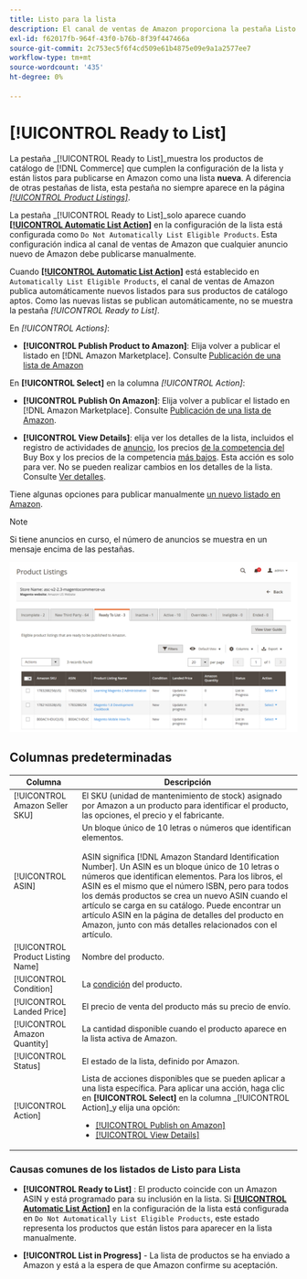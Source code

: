 ```yaml
---
title: Listo para la lista
description: El canal de ventas de Amazon proporciona la pestaña Listo para lista para ayudarle a revisar los productos de comercio que cumplen los requisitos pero que no aparecen automáticamente en la lista.
exl-id: f62017fb-964f-43f0-b76b-8f39f447466a
source-git-commit: 2c753ec5f6f4cd509e61b4875e09e9a1a2577ee7
workflow-type: tm+mt
source-wordcount: '435'
ht-degree: 0%

---
```


# [!UICONTROL Ready to List]

La pestaña _[!UICONTROL Ready to List]_muestra los productos de catálogo de [!DNL Commerce] que cumplen la configuración de la lista y están listos para publicarse en Amazon como una lista **nueva**. A diferencia de otras pestañas de lista, esta pestaña no siempre aparece en la página [_[!UICONTROL Product Listings]_](./managing-product-listings.md).

La pestaña _[!UICONTROL Ready to List]_solo aparece cuando [**[!UICONTROL Automatic List Action]**](./product-listing-actions.md) en la configuración de la lista está configurada como `Do Not Automatically List Eligible Products`. Esta configuración indica al canal de ventas de Amazon que cualquier anuncio nuevo de Amazon debe publicarse manualmente.

Cuando [**[!UICONTROL Automatic List Action]**](./product-listing-actions.md) está establecido en `Automatically List Eligible Products`, el canal de ventas de Amazon publica automáticamente nuevos listados para sus productos de catálogo aptos. Como las nuevas listas se publican automáticamente, no se muestra la pestaña _[!UICONTROL Ready to List]_.

En _[!UICONTROL Actions]_:

- **[!UICONTROL Publish Product to Amazon]**: Elija volver a publicar el listado en  [!DNL Amazon Marketplace]. Consulte [Publicación de una lista de Amazon](./publish-listings-manually.md)

En **[!UICONTROL Select]** en la columna _[!UICONTROL Action]_:

- **[!UICONTROL Publish On Amazon]**: Elija volver a publicar el listado en  [!DNL Amazon Marketplace]. Consulte [Publicación de una lista de Amazon](./publish-listings-manually.md).

- **[!UICONTROL View Details]**: elija ver los detalles de la lista, incluidos el registro de actividades de  [anuncio](./product-listing-details.md#listing-activity-log), los precios [ de la competencia del ](./product-listing-details.md#buy-box-competitor-pricing)Buy Box y los precios de la competencia  [más bajos](./product-listing-details.md#lowest-competitor-pricing). Esta acción es solo para ver. No se pueden realizar cambios en los detalles de la lista. Consulte [Ver detalles](./product-listing-details.md).

Tiene algunas opciones para publicar manualmente [un nuevo listado en Amazon](./publish-listings-manually.md).

>[!NOTE]
>Si tiene anuncios en curso, el número de anuncios se muestra en un mensaje encima de las pestañas.

![Listo para la lista](assets/amazon-ready-to-list.png)

## Columnas predeterminadas

| Columna | Descripción |
|---|---|
| [!UICONTROL Amazon Seller SKU] | El SKU (unidad de mantenimiento de stock) asignado por Amazon a un producto para identificar el producto, las opciones, el precio y el fabricante. |
| [!UICONTROL ASIN] | Un bloque único de 10 letras o números que identifican elementos.<br><br>ASIN significa  [!DNL Amazon Standard Identification Number]. Un ASIN es un bloque único de 10 letras o números que identifican elementos. Para los libros, el ASIN es el mismo que el número ISBN, pero para todos los demás productos se crea un nuevo ASIN cuando el artículo se carga en su catálogo. Puede encontrar un artículo ASIN en la página de detalles del producto en Amazon, junto con más detalles relacionados con el artículo. |
| [!UICONTROL Product Listing Name] | Nombre del producto. |
| [!UICONTROL Condition] | La [condición](./product-listing-condition.md) del producto. |
| [!UICONTROL Landed Price] | El precio de venta del producto más su precio de envío. |
| [!UICONTROL Amazon Quantity] | La cantidad disponible cuando el producto aparece en la lista activa de Amazon. |
| [!UICONTROL Status] | El estado de la lista, definido por Amazon. |
| [!UICONTROL Action] | Lista de acciones disponibles que se pueden aplicar a una lista específica. Para aplicar una acción, haga clic en **[!UICONTROL Select]** en la columna _[!UICONTROL Action]_y elija una opción:<ul><li>[[!UICONTROL Publish on Amazon]](./publish-listings-manually.md)</li><li>[[!UICONTROL View Details]](./product-listing-details.md)</li></ul> |

### Causas comunes de los listados de Listo para Lista

- **[!UICONTROL Ready to List]** : El producto coincide con un Amazon ASIN y está programado para su inclusión en la lista. Si [**[!UICONTROL Automatic List Action]**](./product-listing-actions.md) en la configuración de la lista está configurada en `Do Not Automatically List Eligible Products`, este estado representa los productos que están listos para aparecer en la lista manualmente.

- **[!UICONTROL List in Progress]** - La lista de productos se ha enviado a Amazon y está a la espera de que Amazon confirme su aceptación.
